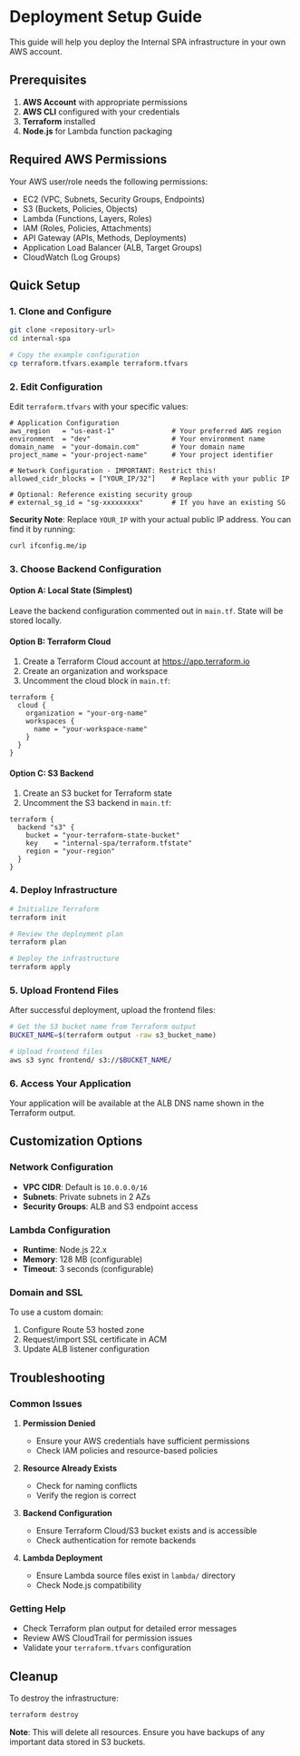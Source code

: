 # Deployment Setup Guide

This guide will help you deploy the Internal SPA infrastructure in your own AWS account.

## Prerequisites

1. **AWS Account** with appropriate permissions
2. **AWS CLI** configured with your credentials
3. **Terraform** installed
4. **Node.js** for Lambda function packaging

## Required AWS Permissions

Your AWS user/role needs the following permissions:
- EC2 (VPC, Subnets, Security Groups, Endpoints)
- S3 (Buckets, Policies, Objects)
- Lambda (Functions, Layers, Roles)
- IAM (Roles, Policies, Attachments)
- API Gateway (APIs, Methods, Deployments)
- Application Load Balancer (ALB, Target Groups)
- CloudWatch (Log Groups)

## Quick Setup

### 1. Clone and Configure

```bash
git clone <repository-url>
cd internal-spa

# Copy the example configuration
cp terraform.tfvars.example terraform.tfvars
```

### 2. Edit Configuration

Edit `terraform.tfvars` with your specific values:

```hcl
# Application Configuration
aws_region   = "us-east-1"              # Your preferred AWS region
environment  = "dev"                    # Your environment name
domain_name  = "your-domain.com"        # Your domain name
project_name = "your-project-name"      # Your project identifier

# Network Configuration - IMPORTANT: Restrict this!
allowed_cidr_blocks = ["YOUR_IP/32"]    # Replace with your public IP

# Optional: Reference existing security group
# external_sg_id = "sg-xxxxxxxxx"       # If you have an existing SG
```

**Security Note**: Replace `YOUR_IP` with your actual public IP address. You can find it by running:
```bash
curl ifconfig.me/ip
```

### 3. Choose Backend Configuration

#### Option A: Local State (Simplest)
Leave the backend configuration commented out in `main.tf`. State will be stored locally.

#### Option B: Terraform Cloud
1. Create a Terraform Cloud account at https://app.terraform.io
2. Create an organization and workspace
3. Uncomment the cloud block in `main.tf`:
```hcl
terraform {
  cloud {
    organization = "your-org-name"
    workspaces {
      name = "your-workspace-name"
    }
  }
}
```

#### Option C: S3 Backend
1. Create an S3 bucket for Terraform state
2. Uncomment the S3 backend in `main.tf`:
```hcl
terraform {
  backend "s3" {
    bucket = "your-terraform-state-bucket"
    key    = "internal-spa/terraform.tfstate"
    region = "your-region"
  }
}
```

### 4. Deploy Infrastructure

```bash
# Initialize Terraform
terraform init

# Review the deployment plan
terraform plan

# Deploy the infrastructure
terraform apply
```

### 5. Upload Frontend Files

After successful deployment, upload the frontend files:

```bash
# Get the S3 bucket name from Terraform output
BUCKET_NAME=$(terraform output -raw s3_bucket_name)

# Upload frontend files
aws s3 sync frontend/ s3://$BUCKET_NAME/
```

### 6. Access Your Application

Your application will be available at the ALB DNS name shown in the Terraform output.

## Customization Options

### Network Configuration

- **VPC CIDR**: Default is `10.0.0.0/16`
- **Subnets**: Private subnets in 2 AZs
- **Security Groups**: ALB and S3 endpoint access

### Lambda Configuration

- **Runtime**: Node.js 22.x
- **Memory**: 128 MB (configurable)
- **Timeout**: 3 seconds (configurable)

### Domain and SSL

To use a custom domain:
1. Configure Route 53 hosted zone
2. Request/import SSL certificate in ACM
3. Update ALB listener configuration

## Troubleshooting

### Common Issues

1. **Permission Denied**
   - Ensure your AWS credentials have sufficient permissions
   - Check IAM policies and resource-based policies

2. **Resource Already Exists**
   - Check for naming conflicts
   - Verify the region is correct

3. **Backend Configuration**
   - Ensure Terraform Cloud/S3 bucket exists and is accessible
   - Check authentication for remote backends

4. **Lambda Deployment**
   - Ensure Lambda source files exist in `lambda/` directory
   - Check Node.js compatibility

### Getting Help

- Check Terraform plan output for detailed error messages
- Review AWS CloudTrail for permission issues
- Validate your `terraform.tfvars` configuration

## Cleanup

To destroy the infrastructure:

```bash
terraform destroy
```

**Note**: This will delete all resources. Ensure you have backups of any important data stored in S3 buckets.